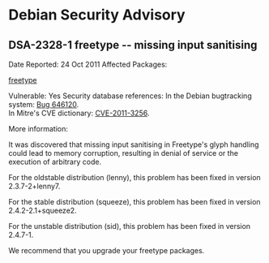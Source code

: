 
Debian Security Advisory
========================


DSA-2328-1 freetype -- missing input sanitising
-----------------------------------------------



Date Reported:
24 Oct 2011
Affected Packages:

[freetype](https://packages.debian.org/src:freetype)

Vulnerable:
Yes
Security database references:
In the Debian bugtracking system: [Bug 646120](https://bugs.debian.org/cgi-bin/bugreport.cgi?bug=646120).  
In Mitre's CVE dictionary: [CVE-2011-3256](https://security-tracker.debian.org/tracker/CVE-2011-3256).  

More information:

It was discovered that missing input sanitising in Freetype's glyph
handling could lead to memory corruption, resulting in denial of service
or the execution of arbitrary code.


For the oldstable distribution (lenny), this problem has been fixed in
version 2.3.7-2+lenny7.


For the stable distribution (squeeze), this problem has been fixed in
version 2.4.2-2.1+squeeze2.


For the unstable distribution (sid), this problem has been fixed in
version 2.4.7-1.


We recommend that you upgrade your freetype packages.





